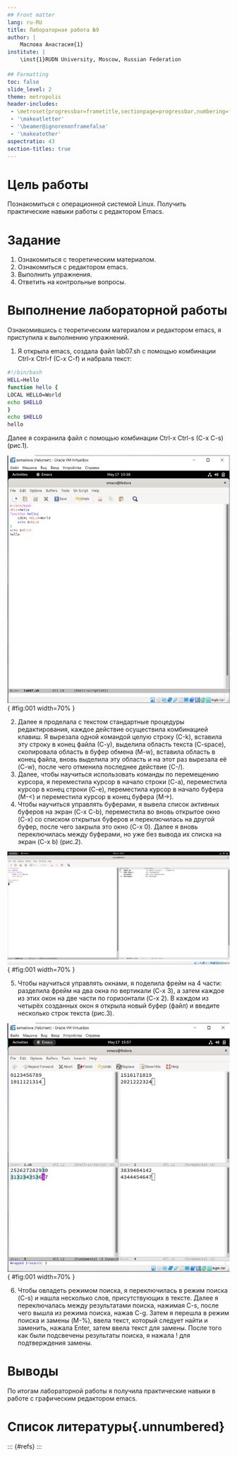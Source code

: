 ```yaml
---
## Front matter
lang: ru-RU
title: Лабораторная работа №9
author: |
	Маслова Анастасия{1}
institute: |
	\inst{1}RUDN University, Moscow, Russian Federation

## Formatting
toc: false
slide_level: 2
theme: metropolis
header-includes: 
 - \metroset{progressbar=frametitle,sectionpage=progressbar,numbering=fraction}
 - '\makeatletter'
 - '\beamer@ignorenonframefalse'
 - '\makeatother'
aspectratio: 43
section-titles: true
---
```


# Цель работы

Познакомиться с операционной системой Linux. Получить практические навыки работы с редактором Emacs.

# Задание

1. Ознакомиться с теоретическим материалом.
2. Ознакомиться с редактором emacs.
3. Выполнить упражнения.
4. Ответить на контрольные вопросы.

# Выполнение лабораторной работы

Ознакомившись с теоретическим материалом и редактором emacs, я приступила к выполнению упражнений.
1. Я открыла emacs, создала файл lab07.sh с помощью комбинации Ctrl-x Ctrl-f (C-x C-f) и набрала текст:
```bash
#!/bin/bash
HELL=Hello
function hello {
LOCAL HELLO=World
echo $HELLO
}
echo $HELLO
hello
```
Далее я сохранила файл с помощью комбинации Ctrl-x Ctrl-s (C-x C-s) (рис.1).

![рис.1 Выполнение пунктов упражнений 1-4](images/1.png){ #fig:001 width=70% }

2. Далее я проделала с текстом стандартные процедуры редактирования, каждое действие осуществила комбинацией клавиш. Я вырезала одной командой целую строку (С-k), вставила эту строку в конец файла (С-у), выделила область текста (C-space), скопировала область в буфер обмена (M-w), вставила область в конец файла, вновь выделила эту область и на этот раз вырезала её (C-w), после чего отменила последнее действие (C-/).
3. Далее, чтобы научиться использовать команды по перемещению курсора, я переместила курсор в начало строки (C-a), переместила курсор в конец строки (C-e), переместила курсор в начало буфера (M-<) и переместила курсор в конец буфера (M->).
4. Чтобы научиться управлять буферами, я вывела список активных буферов на экран (C-x C-b), переместила во вновь открытое окно (C-x) со списком открытых буферов и переключилась на другой буфер, после чего закрыла это окно (C-x 0). Далее я вновь переключилась между буферами, но уже без вывода их списка на экран (C-x b) (рис.2).

![рис.2 Выполнение пункта упражнений 7](images/2.png){ #fig:001 width=70% }

5. Чтобы научиться управлять окнами, я поделила фрейм на 4 части: разделила фрейм на два окна по вертикали (C-x 3), а затем каждое из этих окон на две части по горизонтали (C-x 2). В каждом из четырёх созданных окон я открыла новый буфер (файл) и введите несколько строк текста (рис.3).

![рис.3 Выполнение пункта упражнений 8](images/3.png){ #fig:001 width=70% }

6. Чтобы овладеть режимом поиска, я переключилась в режим поиска (C-s) и нашла несколько слов, присутствующих в тексте. Далее я переключалась между результатами поиска, нажимая C-s, после чего вышла из режима поиска, нажав C-g. Затем я перешла в режим поиска и замены (M-%), ввела текст, который следует найти и заменить, нажала Enter, затем ввела текст для замены. После того как были подсвечены результаты поиска, я нажала ! для подтверждения замены.

# Выводы

По итогам лабораторной работы я получила практические навыки в работе с графическим редактором emacs.

# Список литературы{.unnumbered}

::: {#refs}
:::
